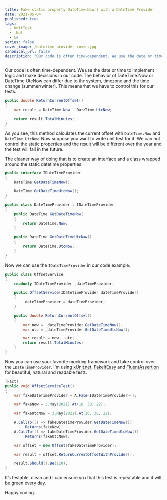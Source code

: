 ```yaml
---
title: Fake static property DateTime.Now() with a DateTime Provider
date: 2021-05-04
published: true
tags:
  - UnitTest
  - .Net
  - C#
series: false
cover_image: /datetime-provider-cover.jpg
canonical_url: false
description: "Our code is often time-dependent. We use the date or time to implement logic and make decisions in our code. The behavior of DateTime.Now or DateTime.UtcNow can differ due to the system, timezone and the time change (summer/winter). This means that we have to control this for our tests."
---
```


Our code is often time-dependent. We use the date or time to implement logic and make decisions in our code. The behavior of DateTime.Now or DateTime.UtcNow can differ due to the system, timezone and the time change (summer/winter). This means that we have to control this for our tests.

```csharp
public double ReturnCurrentOffset()
{
    var result = DateTime.Now - DateTime.UtcNow;

    return result.TotalMinutes;
}
```

As you see, this method calculates the current offset with `DateTime.Now` and `DateTime.UtcNow`. Now suppose you want to write unit test for it. We can not control the static properties and the result will be different over the year and the test will fail in the future.

The cleaner way of doing that is to create an interface and a class wrapped around the static datetime properties.

```csharp
public interface IDateTimeProvider
{
    DateTime GetDateTimeNow();

    DateTime GetDateTimeUtcNow();
}
```

```csharp
public class DateTimeProvider : IDateTimeProvider
{
    public DateTime GetDateTimeNow()
    {
        return DateTime.Now;
    }

    public DateTime GetDateTimeUtcNow()
    {
        return DateTime.UtcNow;
    }
}
```

Now we can use the `IDateTimeProvider` in our code example.

```csharp
public class OffsetService
{
    readonly IDateTimeProvider _dateTimeProvider;

    public OffsetService(IDateTimeProvider dateTimeProvider)
    {
        _dateTimeProvider = dateTimeProvider;
    }

    public double ReturnCurrentOffset()
    {
        var now = _dateTimeProvider.GetDateTimeNow();
        var utc = _dateTimeProvider.GetDateTimeUtcNow();

        var result = now - utc;
        return result.TotalMinutes;
    }
}
```

Now you can use your favorite mocking framework and take control over the `IDateTimeProvider`. I'm using [xUnit.net](https://xunit.net/), [FakeItEasy](https://fakeiteasy.github.io/) and [FluentAssertion](https://fluentassertions.com/) for beautiful, natural and readable tests.

```csharp
[Fact]
public void OffsetServiceTest()
{
    var fakeDateTimeProvider = A.Fake<IDateTimeProvider>();

    var fakeNow = 3.May(2021).At(18, 30, 22);

    var fakeUtcNow = 3.May(2021).At(16, 30, 22);

    A.CallTo(() => fakeDateTimeProvider.GetDateTimeNow())
        .Returns(fakeNow);
    A.CallTo(() => fakeDateTimeProvider.GetDateTimeUtcNow())
        .Returns(fakeUtcNow);

    var offset = new Offset(fakeDateTimeProvider);

    var result = offset.ReturnCurrentOffsetWithProvider();

    result.Should().Be(120);
}
```

It’s testable, clean and I can ensure you that this test is repeatable and it will be green every day.

Happy coding.
